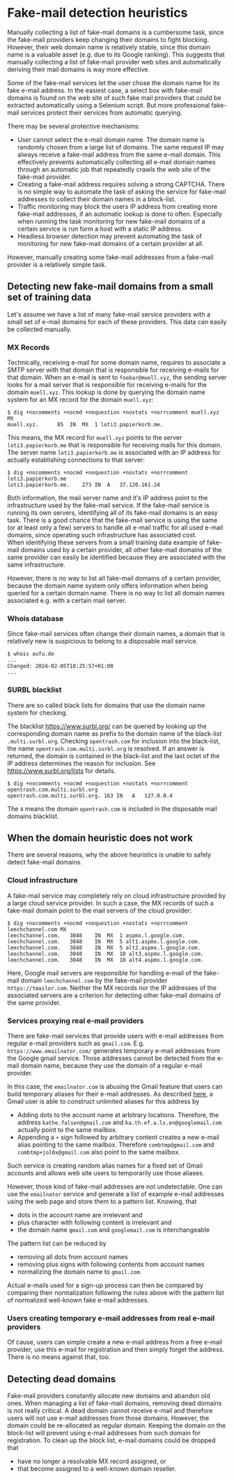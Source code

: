 # Fake-mail detection heuristics

Manually collecting a list of fake-mail domains is a cumbersome task, since the fake-mail providers keep changing their domains to fight blocking. 
However, their web domain name is relatively stable, since this domain name is a valuable asset (e.g. due to its Google ranking). 
This suggests that manually collecting a list of fake-mail provider web sites and automatically deriving their mail domains is way more effective.

Some of the fake-mail services let the user chose the domain name for its fake e-mail address. 
In the easiest case, a select box with fake-mail domains is found on the web site of such fake mail providers that could be extracted automatically using a Selenium script.
But more professional fake-mail services protect their services from automatic querying. 

There may be several protective mechanisms:
* User cannot select the e-mail domain name. 
  The domain name is randomly chosen from a large list of domains. 
  The same request IP may always receive a fake-mail address from the same e-mail domain.
  This effectively prevents automatically collecting all e-mail domain names through an automatic job that repeatedly crawls the web site of the fake-mail provider.
* Creating a fake-mail address requires solving a strong CAPTCHA. 
  There is no simple way to automate the task of asking the service for fake-mail addresses to collect their domain names in a block-list.
* Traffic monitoring may block the users IP address from creating more fake-mail addresses, if an automatic lookup is done to often.
  Especially when running the task monitoring for new fake-mail domains of a certain service is run form a host with a static IP address.
* Headless browser detection may prevent automating the task of monitoring for new fake-mail domains of a certain provider at all.
   
However, manually creating some fake-mail addresses from a fake-mail provider is a relatively simple task.

## Detecting new fake-mail domains from a small set of training data

Let's assume we have a list of many fake-mail service providers with a small set of e-mail domains for each of these providers. 
This data can easily be collected manually.

### MX Records 

Technically, receiving e-mail for some domain name, requires to associate a SMTP server with that domain that is responsible for receiving e-mails for that domain.
When an e-mail is sent to `foobar@muell.xyz`, the sending server looks for a mail server that is responsible for receiving e-mails for the domain `muell.xyz`. 
This lookup is done by querying the domain name system for an MX record for the domain `muell.xyz`:

```
$ dig +nocomments +nocmd +noquestion +nostats +norrcomment muell.xyz MX
muell.xyz.		85	IN	MX	1 loti3.papierkorb.me.
```

This means, the MX record for `muell.xyz` points to the server `loti3.papierkorb.me` that is responsible for receiving mails for this domain. 
The server name `loti3.papierkorb.me` is associated with an IP address for actually establishing connections to that server:

```
$ dig +nocomments +nocmd +noquestion +nostats +norrcomment loti3.papierkorb.me
loti3.papierkorb.me.	273	IN	A	37.120.161.24
```

Both information, the mail server name and it's IP address point to the infrastructure used by the fake-mail service. 
If the fake-mail service is running its own servers, identifying all of its fake-mail domains is an easy task.
There is a good chance that the fake-mail service is using the same (or at least only a few) servers to handle all e-mail traffic for all used e-mail domains, since operating such infrastructure has associated cost.  
When identifying these servers from a small training data example of fake-mail domains used by a certain provider, all other fake-mail domains of the same provider can easily be identified because they are associated with the same infrastructure.   

However, there is no way to list all fake-mail domains of a certain provider, because the domain name system only offers information when being queried for a certain domain name. 
There is no way to list all domain names associated e.g. with a certain mail server.

### Whois database

Since fake-mail services often change their domain names, a domain that is relatively new is suspicious to belong to a disposable mail service.

```
$ whois aufu.de
...
Changed: 2024-02-05T18:25:57+01:00
...
```

### SURBL blacklist

There are so called black lists for domains that use the domain name system for checking. 

The blacklist https://www.surbl.org/ can be queried by looking up the corresponding domain name as prefix to the domain name of the black-list `.multi.surbl.org`.
Checking `opentrash.com` for inclusion into the black-list, the name `opentrash.com.multi.surbl.org` is resolved. 
If an answer is returned, the domain is contained in the black-list and the last octet of the IP address determines the reason for inclusion.
See https://www.surbl.org/lists for details.

```
$ dig +nocomments +nocmd +noquestion +nostats +norrcomment opentrash.com.multi.surbl.org
opentrash.com.multi.surbl.org. 163 IN	A	127.0.0.4
```

The `4` means the domain `opentrash.com` is included in the disposable mail domains blacklist. 


## When the domain heuristic does not work

There are several reasons, why the above heuristics is unable to safely detect fake-mail domains. 

### Cloud infrastructure

A fake-mail service may completely rely on cloud infrastructure provided by a large cloud service provider.
In such a case, the MX records of such a fake-mail domain point to the mail servers of the cloud provider:

```
$ dig +nocomments +nocmd +noquestion +nostats +norrcomment leechchannel.com MX
leechchannel.com.	3048	IN	MX	1 aspmx.l.google.com.
leechchannel.com.	3048	IN	MX	5 alt1.aspmx.l.google.com.
leechchannel.com.	3048	IN	MX	5 alt2.aspmx.l.google.com.
leechchannel.com.	3048	IN	MX	10 alt3.aspmx.l.google.com.
leechchannel.com.	3048	IN	MX	10 alt4.aspmx.l.google.com.
```

Here, Google mail servers are responsible for handling e-mail of the fake-mail domain `leechchannel.com` by the fake-mail provider `https://tmailor.com`.
Neither the MX records nor the IP addresses of the associated servers are a criterion for detecting other fake-mail domains of the same provider.

### Services proxying real e-mail providers

There are fake-mail services that provide users with e-mail addresses from regular e-mail providers such as `gmail.com`. 
E.g. `https://www.emailnator.com/` generates temporary e-mail addresses from the Google gmail service.
Those addresses cannot be detected from the e-mail domain name, because they use the domain of a regular e-mail provider.

In this case, the `emailnator.com` is abusing the Gmail feature that users can build temporary aliases for their e-mail addresses. 
As described [here](https://www.lifewire.com/create-gmail-alias-4580315), a Gmail user is able to construct unlimited aliases for this address by

* Adding dots to the account name at arbitrary locations. Therefore, the address `kathe.falsen@gmail.com` and `ka.th.ef.a.ls.en@googlemail.com` actually point to the same mailbox.
* Appending a `+` sign followed by arbitrary content creates a new e-mail alias pointing to the same mailbox. Therefore `combtmp@gmail.com` and `combtmp+jol0x@gmail.com` also point to the same mailbox.

Such service is creating random alias names for a fixed set of Gmail accounts and allows web site users to temporarily use those aliases.

However, those kind of fake-mail addresses are not undetectable. 
One can use the `emailnator` service and generate a list of example e-mail addresses using the web page and store them to a pattern list.
Knowing, that 

* dots in the account name are irrelevant and
* plus character with following content is irrelevant and
* the domain name `gmail.com` and `googlemail.com` is interchangeable

The pattern list can be reduced by 

* removing all dots from account names
* removing plus signs with following contents from account names
* normalizing the domain name to `gmail.com`.

Actual e-mails used for a sign-up process can then be compared by comparing their normalization following the rules above with the pattern list of normalized well-known fake e-mail addresses.

### Users creating temporary e-mail addresses from real e-mail providers

Of cause, users can simple create a new e-mail address from a free e-mail provider, use this e-mail for registration and then simply forget the address. 
There is no means against that, too.

## Detecting dead domains

Fake-mail providers constantly allocate new domains and abandon old ones. 
When managing a list of fake-mail domains, removing dead domains is not really critical.
A dead domain cannot receive e-mail and therefore users will not use e-mail addresses from those domains. 
However, the domain could be re-allocated as regular domain. 
Keeping the domain on the block-list will prevent using e-mail addresses from such domain for registration.
To clean up the block list, e-mail domains could be dropped that

 * have no longer a resolvable MX record assigned, or 
 * that become assigned to a well-known domain reseller.

